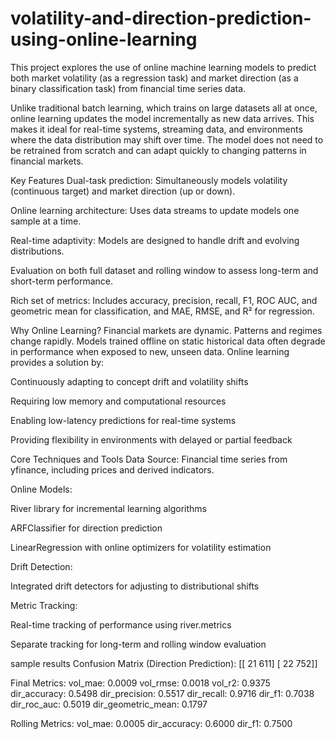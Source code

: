 # volatility-and-direction-prediction-using-online-learning
This project explores the use of online machine learning models to predict both market volatility (as a regression task) and market direction (as a binary classification task) from financial time series data.

Unlike traditional batch learning, which trains on large datasets all at once, online learning updates the model incrementally as new data arrives. This makes it ideal for real-time systems, streaming data, and environments where the data distribution may shift over time. The model does not need to be retrained from scratch and can adapt quickly to changing patterns in financial markets.

Key Features
Dual-task prediction: Simultaneously models volatility (continuous target) and market direction (up or down).

Online learning architecture: Uses data streams to update models one sample at a time.

Real-time adaptivity: Models are designed to handle drift and evolving distributions.

Evaluation on both full dataset and rolling window to assess long-term and short-term performance.

Rich set of metrics: Includes accuracy, precision, recall, F1, ROC AUC, and geometric mean for classification, and MAE, RMSE, and R² for regression.

Why Online Learning?
Financial markets are dynamic. Patterns and regimes change rapidly. Models trained offline on static historical data often degrade in performance when exposed to new, unseen data. Online learning provides a solution by:

Continuously adapting to concept drift and volatility shifts

Requiring low memory and computational resources

Enabling low-latency predictions for real-time systems

Providing flexibility in environments with delayed or partial feedback

Core Techniques and Tools
Data Source: Financial time series from yfinance, including prices and derived indicators.

Online Models:

River library for incremental learning algorithms

ARFClassifier for direction prediction

LinearRegression with online optimizers for volatility estimation

Drift Detection:

Integrated drift detectors for adjusting to distributional shifts

Metric Tracking:

Real-time tracking of performance using river.metrics

Separate tracking for long-term and rolling window evaluation

sample  results
Confusion Matrix (Direction Prediction):
[[ 21 611]
 [ 22 752]]

Final Metrics:
vol_mae: 0.0009
vol_rmse: 0.0018
vol_r2: 0.9375
dir_accuracy: 0.5498
dir_precision: 0.5517
dir_recall: 0.9716
dir_f1: 0.7038
dir_roc_auc: 0.5019
dir_geometric_mean: 0.1797

Rolling Metrics:
vol_mae: 0.0005
dir_accuracy: 0.6000
dir_f1: 0.7500
